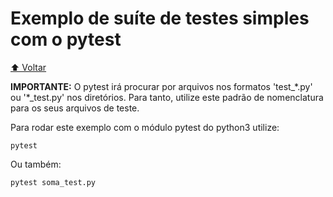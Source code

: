 # Exemplo de suíte de testes simples com o pytest

[⬆️ Voltar](https://github.com/Geofisicando/python-orientado-a-testes/tree/main#%C3%ADndice)

**IMPORTANTE:** O pytest irá procurar por arquivos nos formatos 'test\_\*.py' ou '\*\_test.py' nos diretórios. Para tanto,
utilize este padrão de nomenclatura para os seus arquivos de teste.

Para rodar este exemplo com o módulo pytest do python3 utilize:

```
pytest
```

Ou também:

```
pytest soma_test.py
```
